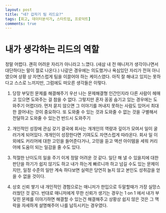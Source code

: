 ```yaml
---
layout: post
title: "네? 갑자기 팀 리드요?"
tags: [회고, 데이터분석가, 스타트업, 프로덕트]
comments: true
---
```

# 내가 생각하는 리드의 역할
정말 어렵다. 괜히 어려운 자리가 아니라고 느꼈다. (새삼 내 전 매니저가 생각이나면서 대단하다는 말이 절로 나온다.)
나같은 경우에는 의도했거나 욕심있던 자리가 전혀 아니였으며 상황 상 자연스럽게 팀을 이끌어야 하는 케이스였다.
아직 잘 해내고 있지는 못하다고 스스로 느끼지만, 그럼에도 떠오른 생각들은 이렇다.

1) 당장 부딪힌 문제를 해결해주기
우선 나는 문제해결형 인간인지라 다른 사람이 헤매고 있으면 도와주는 걸 참을 수 없다. 그렇지만 혼자 꽁꽁 숨기고 있는 경우에는 도와주기 어렵더라.
먼저 묻지 않으면 그 이야기를 꺼내지 못하는 사람도 있어서 최대한 끌어내는 것이 중요하다. 또 도와줄 수 있는 것과 도와줄 수 없는 것을 구별해서 전달하고 도와줄 수 있는건 반드시 도와주기

2) 개인적인 성장에 관심 갖기
결국에 회사는 개개인의 역량과 깊이가 모여서 일이 굴러가게 되어있다. 개개인이 성장한다면 기여도도 자연스럽게 따라온다.
회사 일 이외에도 커리어에 대한 고민을 들어준다거나, 고민을 듣고 액션 아이템을 세워 커리어에 도움이 되는 일감을 줄 수도 있다.

3) 적절한 난이도의 일을 주기
이게 정말 어려운 것 같다. 일단 해 낼 수 있을지에 대한 판단을 하기가 쉽지 않기도 하고 내가 하는게 빠르니까 하고 넘길 수도 있는 문제이지만,
일정 수준의 일만 계속 하다보면 실력은 당연히 늘지 않고 본인도 성취감을 얻을 수 없을 것이다.

4) 상호 신뢰 쌓기
내 개인적인 경험으로는 매니저가 한입으로 두말할때가 가장 실망스러웠던 것 같다. 반대로 매니저에게 무한 신뢰가 생기는 경우는 1 on 1 에서 내가 부딪힌 문제를 이야기하면
해결할 수 있는건 해결해주고 상황상 쉽지 않은 것은 그 맥락을 자세하게 설명해주어 나를 납득시키는 경우였다.
